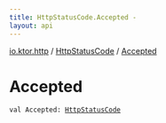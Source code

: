 ```yaml
---
title: HttpStatusCode.Accepted - 
layout: api
---
```


<div class='api-docs-breadcrumbs'><a href="../index.html">io.ktor.http</a> / <a href="index.html">HttpStatusCode</a> / <a href="./-accepted.html">Accepted</a></div>

# Accepted

<div class="signature"><code><span class="keyword">val </span><span class="identifier">Accepted</span><span class="symbol">: </span><a href="index.html"><span class="identifier">HttpStatusCode</span></a></code></div>
